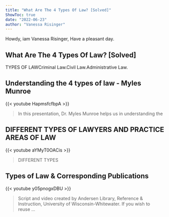 ```yaml
---
title: "What Are The 4 Types Of Law? [Solved]"
ShowToc: true 
date: "2022-06-23"
author: "Vanessa Risinger" 
---
```


Howdy, iam Vanessa Risinger, Have a pleasant day.
## What Are The 4 Types Of Law? [Solved]
TYPES OF LAWCriminal Law.Civil Law.Administrative Law.

## Understanding the 4 types of law - Myles Munroe
{{< youtube HapmsfcfbpA >}}
>In this presentation, Dr. Myles Munroe helps us in understanding the 

## DIFFERENT TYPES OF LAWYERS AND PRACTICE AREAS OF LAW
{{< youtube aYMyT0OACis >}}
>DIFFERENT TYPES

## Types of Law & Corresponding Publications
{{< youtube y05pnogxDBU >}}
>Script and video created by Andersen Library, Reference & Instruction, University of Wisconsin-Whitewater. If you wish to reuse ...

